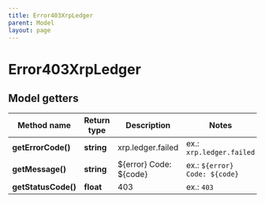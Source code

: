 ```yaml
---
title: Error403XrpLedger
parent: Model
layout: page
---
```


# Error403XrpLedger

## Model getters

Method name | Return type | Description | Notes
------------ | ------------- | ------------- | -------------
**getErrorCode()** | **string** | xrp.ledger.failed | ex.: `xrp.ledger.failed`
**getMessage()** | **string** | ${error} Code: ${code} | ex.: `${error} Code: ${code}`
**getStatusCode()** | **float** | 403 | ex.: `403`

